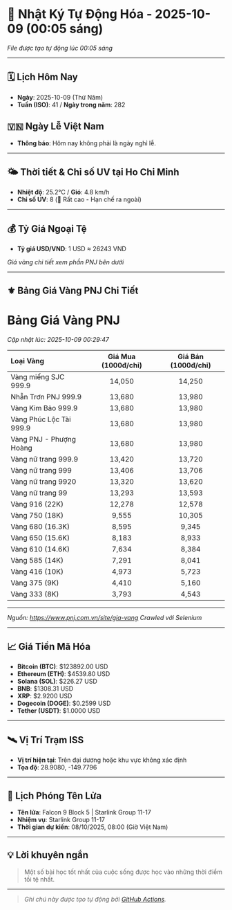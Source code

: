 # 🚀 Nhật Ký Tự Động Hóa - 2025-10-09 (00:05 sáng)

*File được tạo tự động lúc 00:05 sáng*

---
<!-- CALENDAR-MODULE -->
## 🗓️ Lịch Hôm Nay
- **Ngày**: 2025-10-09 (Thứ Năm)
- **Tuần (ISO)**: 41 / **Ngày trong năm**: 282

<!-- HOLIDAY-MODULE -->
## 🇻🇳 Ngày Lễ Việt Nam
- **Thông báo**: Hôm nay không phải là ngày nghỉ lễ.

---
<!-- WEATHER-UV-MODULE -->
## 🌤️ Thời tiết & Chỉ số UV tại Ho Chi Minh
- **Nhiệt độ**: 25.2°C / **Gió**: 4.8 km/h
- **Chỉ số UV**: 8 (🔴 Rất cao - Hạn chế ra ngoài)

---
<!-- FINANCE-MODULE -->
## 💰 Tỷ Giá Ngoại Tệ
- **Tỷ giá USD/VND**: 1 USD ≈ 26243 VND

*Giá vàng chi tiết xem phần PNJ bên dưới*

---
<!-- PNJ-GOLD-MODULE -->
## ⚜️ Bảng Giá Vàng PNJ Chi Tiết

# Bảng Giá Vàng PNJ
*Cập nhật lúc: 2025-10-09 00:29:47*

| Loại Vàng | Giá Mua (1000đ/chỉ) | Giá Bán (1000đ/chỉ) |
|:---|:---:|:---:|
| Vàng miếng SJC 999.9 | 14,050 | 14,250 |
| Nhẫn Trơn PNJ 999.9 | 13,680 | 13,980 |
| Vàng Kim Bảo 999.9 | 13,680 | 13,980 |
| Vàng Phúc Lộc Tài 999.9 | 13,680 | 13,980 |
| Vàng PNJ - Phượng Hoàng | 13,680 | 13,980 |
| Vàng nữ trang 999.9 | 13,420 | 13,720 |
| Vàng nữ trang 999 | 13,406 | 13,706 |
| Vàng nữ trang 9920 | 13,320 | 13,620 |
| Vàng nữ trang 99 | 13,293 | 13,593 |
| Vàng 916 (22K) | 12,278 | 12,578 |
| Vàng 750 (18K) | 9,555 | 10,305 |
| Vàng 680 (16.3K) | 8,595 | 9,345 |
| Vàng 650 (15.6K) | 8,183 | 8,933 |
| Vàng 610 (14.6K) | 7,634 | 8,384 |
| Vàng 585 (14K) | 7,291 | 8,041 |
| Vàng 416 (10K) | 4,973 | 5,723 |
| Vàng 375 (9K) | 4,410 | 5,160 |
| Vàng 333 (8K) | 3,793 | 4,543 |

---
*Nguồn: https://www.pnj.com.vn/site/gia-vang*
*Crawled với Selenium*

---
<!-- CRYPTO-MODULE -->
## 📈 Giá Tiền Mã Hóa
- **Bitcoin (BTC)**: $123892.00 USD
- **Ethereum (ETH)**: $4539.80 USD
- **Solana (SOL)**: $226.27 USD
- **BNB**: $1308.31 USD
- **XRP**: $2.9200 USD
- **Dogecoin (DOGE)**: $0.2599 USD
- **Tether (USDT)**: $1.0000 USD

---
<!-- ISS-MODULE -->
## 🛰️ Vị Trí Trạm ISS
- **Vị trí hiện tại**: Trên đại dương hoặc khu vực không xác định
- **Tọa độ**: 28.9080, -149.7796

---
<!-- LAUNCH-MODULE -->
## 🚀 Lịch Phóng Tên Lửa
- **Tên lửa**: Falcon 9 Block 5 | Starlink Group 11-17
- **Nhiệm vụ**: Starlink Group 11-17
- **Thời gian dự kiến**: 08/10/2025, 08:00 (Giờ Việt Nam)

---
<!-- ADVICE-MODULE -->
## 💡 Lời khuyên ngắn
> Một số bài học tốt nhất của cuộc sống được học vào những thời điểm tồi tệ nhất.

---
<!-- FOOTER-MODULE -->
> *Ghi chú này được tạo tự động bởi [GitHub Actions](https://github.com/features/actions).*
